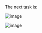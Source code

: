 The next task is:

![image](https://github.com/YourCH0ICE/CTF-Write-ups/assets/127401530/29669712-db25-4c2c-acb0-e20b746dbc18)

![image](https://github.com/YourCH0ICE/CTF-Write-ups/assets/127401530/acf0ca87-d131-4ae7-8124-5dd1ba67e53a)





